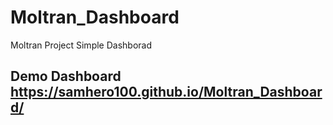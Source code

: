 # Moltran_Dashboard
Moltran Project Simple Dashborad

## Demo Dashboard   https://samhero100.github.io/Moltran_Dashboard/
